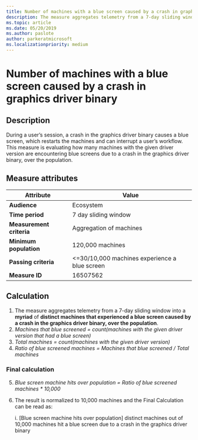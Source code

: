 ```yaml
---
title: Number of machines with a blue screen caused by a crash in graphics driver binary
description: The measure aggregates telemetry from a 7-day sliding window into a myriad of Distinct Machines that experienced a Bluescreen caused by a crash in the graphics driver binary
ms.topic: article
ms.date: 05/20/2019
ms.author: paslote
author: parkeratmicrosoft
ms.localizationpriority: medium
---
```


# Number of machines with a blue screen caused by a crash in graphics driver binary

## Description

During a user’s session, a crash in the graphics driver binary causes a blue screen, which restarts the machines and can interrupt a user’s workflow. This measure is evaluating how many machines with the given driver version are encountering blue screens due to a crash in the graphics driver binary, over the population.

## Measure attributes

|Attribute|Value|
|----|----|
|**Audience**|Ecosystem|
|**Time period**|7 day sliding window|
|**Measurement criteria**|Aggregation of machines|
|**Minimum population**|120,000 machines|
|**Passing criteria**|<=30/10,000 machines experience a blue screen|
|**Measure ID**|16507562|

## Calculation

1. The measure aggregates telemetry from a 7-day sliding window into a **myriad** of **distinct machines that experienced a blue screen caused by a crash in the graphics driver binary, over the population**.
2. *Machines that blue screened = count(machines with the given driver version that had a blue screen)*
3. *Total machines = count(machines with the given driver version)*
4. *Ratio of blue screened machines = Machines that blue screened / Total machines*

### Final calculation

5. *Blue screen machine hits over population = Ratio of blue screened machines * 10,000*
6. The result is normalized to 10,000 machines and the Final Calculation can be read as: 
	
	i. [Blue screen machine hits over population] distinct machines out of 10,000 machines hit a blue screen due to a crash in the graphics driver binary